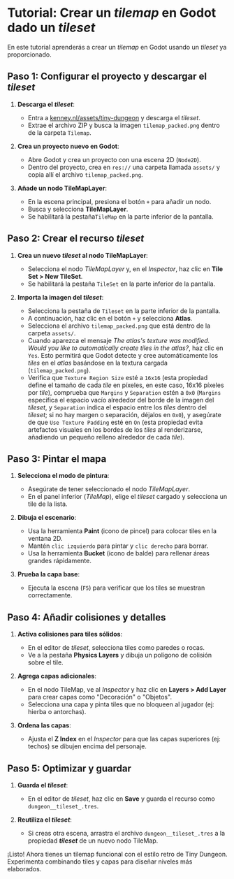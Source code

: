 # Tutorial: Crear un _tilemap_ en Godot dado un _tileset_

En este tutorial aprenderás a crear un _tilemap_ en Godot usando un _tileset_ ya proporcionado.

## Paso 1: Configurar el proyecto y descargar el _tileset_

1. **Descarga el _tileset_**:
   - Entra a [kenney.nl/assets/tiny-dungeon](https://kenney.nl/assets/tiny-dungeon) y descarga el _tileset_.
   - Extrae el archivo ZIP y busca la imagen `tilemap_packed.png` dentro de la carpeta `Tilemap`.

2. **Crea un proyecto nuevo en Godot**:
   - Abre Godot y crea un proyecto con una escena 2D (`Node2D`).
   - Dentro del proyecto, crea en `res://` una carpeta llamada `assets/` y copia allí el archivo `tilemap_packed.png`.

3. **Añade un nodo TileMapLayer**:
   - En la escena principal, presiona el botón `+` para añadir un nodo.
   - Busca y selecciona **TileMapLayer**.
   - Se habilitará la pestaña`TileMap` en la parte inferior de la pantalla.

## Paso 2: Crear el recurso _tileset_

1. **Crea un nuevo _tileset_ al nodo TileMapLayer**:
   - Selecciona el nodo _TileMapLayer_ y, en el *Inspector*, haz clic en **Tile Set > New TileSet**.
   - Se habilitará la pestaña `TileSet` en la parte inferior de la pantalla.

2. **Importa la imagen del _tileset_**:
   - Selecciona la pestaña de `Tileset` en la parte inferior de la pantalla.
   - A continuación, haz clic en el botón `+` y selecciona **Atlas**.
   - Selecciona el archivo `tilemap_packed.png` que está dentro de la carpeta `assets/`.
   - Cuando aparezca el mensaje _The atlas's texture was modified. Would you like to automatically create tiles in the atlas?_, haz clic en `Yes`. Esto permitirá que Godot detecte y cree automáticamente los _tiles_ en el _atlas_ basándose en la textura cargada (`tilemap_packed.png`).
   - Verifica que `Texture Region Size` esté a `16x16` (esta propiedad define el tamaño de cada _tile_ en píxeles, en este caso, 16x16 píxeles por _tile_), comprueba que `Margins` y `Separation` estén a `0x0` (`Margins` especifica el espacio vacío alrededor del borde de la imagen del _tileset_, y `Separation` indica el espacio entre los _tiles_ dentro del _tileset_; si no hay margen o separación, déjalos en `0x0`), y asegúrate de que `Use Texture Padding` esté en `On` (esta propiedad evita artefactos visuales en los bordes de los _tiles_ al renderizarse, añadiendo un pequeño relleno alrededor de cada _tile_).

## Paso 3: Pintar el mapa

1. **Selecciona el modo de pintura**:
   - Asegúrate de tener seleccionado el nodo _TileMapLayer_.
   - En el panel inferior (*TileMap*), elige el _tileset_ cargado y selecciona un tile de la lista.

2. **Dibuja el escenario**:
   - Usa la herramienta **Paint** (icono de pincel) para colocar tiles en la ventana 2D.
   - Mantén `clic izquierdo` para pintar y `clic derecho` para borrar.
   - Usa la herramienta **Bucket** (icono de balde) para rellenar áreas grandes rápidamente.

3. **Prueba la capa base**:
   - Ejecuta la escena (`F5`) para verificar que los tiles se muestran correctamente.

## Paso 4: Añadir colisiones y detalles
1. **Activa colisiones para tiles sólidos**:
   - En el editor de _tileset_, selecciona tiles como paredes o rocas.
   - Ve a la pestaña **Physics Layers** y dibuja un polígono de colisión sobre el tile.

2. **Agrega capas adicionales**:
   - En el nodo TileMap, ve al *Inspector* y haz clic en **Layers > Add Layer** para crear capas como "Decoración" o "Objetos".
   - Selecciona una capa y pinta tiles que no bloqueen al jugador (ej: hierba o antorchas).

3. **Ordena las capas**:
   - Ajusta el **Z Index** en el *Inspector* para que las capas superiores (ej: techos) se dibujen encima del personaje.

## Paso 5: Optimizar y guardar
1. **Guarda el _tileset_**:
   - En el editor de _tileset_, haz clic en **Save** y guarda el recurso como `dungeon__tileset_.tres`.

2. **Reutiliza el _tileset_**:
   - Si creas otra escena, arrastra el archivo `dungeon__tileset_.tres` a la propiedad **_tileset_** de un nuevo nodo TileMap.

¡Listo! Ahora tienes un tilemap funcional con el estilo retro de Tiny Dungeon. Experimenta combinando tiles y capas para diseñar niveles más elaborados.
